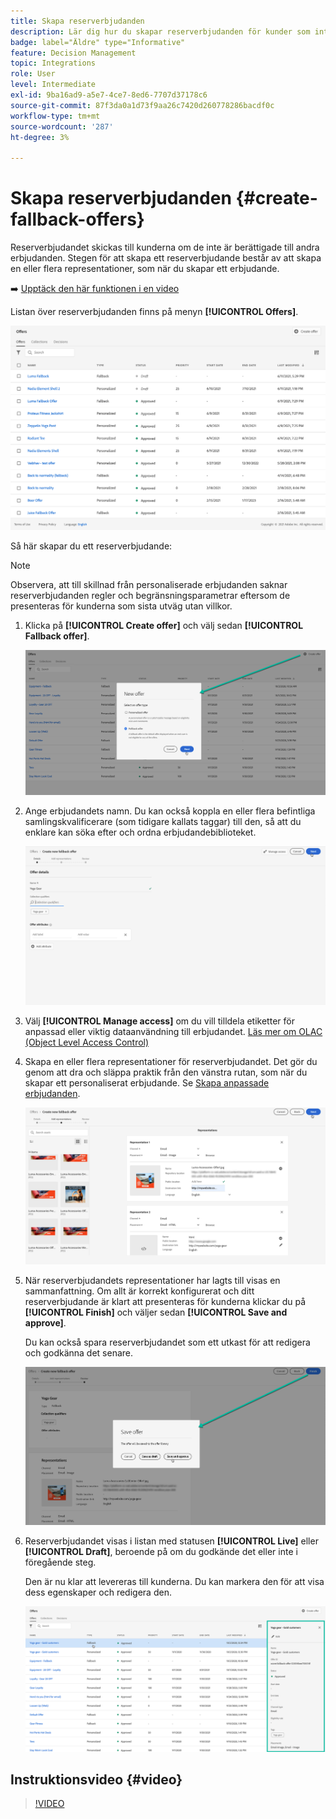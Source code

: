 ```yaml
---
title: Skapa reserverbjudanden
description: Lär dig hur du skapar reserverbjudanden för kunder som inte är berättigade till något erbjudande
badge: label="Äldre" type="Informative"
feature: Decision Management
topic: Integrations
role: User
level: Intermediate
exl-id: 9ba16ad9-a5e7-4ce7-8ed6-7707d37178c6
source-git-commit: 87f3da0a1d73f9aa26c7420d260778286bacdf0c
workflow-type: tm+mt
source-wordcount: '287'
ht-degree: 3%

---
```


# Skapa reserverbjudanden {#create-fallback-offers}

Reserverbjudandet skickas till kunderna om de inte är berättigade till andra erbjudanden. Stegen för att skapa ett reserverbjudande består av att skapa en eller flera representationer, som när du skapar ett erbjudande.

➡️ [Upptäck den här funktionen i en video](#video)

Listan över reserverbjudanden finns på menyn **[!UICONTROL Offers]**.

![](../assets/offers_list.png)

Så här skapar du ett reserverbjudande:

>[!NOTE]
>
>Observera, att till skillnad från personaliserade erbjudanden saknar reserverbjudanden regler och begränsningsparametrar eftersom de presenteras för kunderna som sista utväg utan villkor.

1. Klicka på **[!UICONTROL Create offer]** och välj sedan **[!UICONTROL Fallback offer]**.

   ![](../assets/create_fallback.png)

1. Ange erbjudandets namn. Du kan också koppla en eller flera befintliga samlingskvalificerare (som tidigare kallats taggar) till den, så att du enklare kan söka efter och ordna erbjudandebiblioteket.

   ![](../assets/fallback_details.png)

1. Välj **[!UICONTROL Manage access]** om du vill tilldela etiketter för anpassad eller viktig dataanvändning till erbjudandet. [Läs mer om OLAC (Object Level Access Control)](../../administration/object-based-access.md)

1. Skapa en eller flera representationer för reserverbjudandet. Det gör du genom att dra och släppa praktik från den vänstra rutan, som när du skapar ett personaliserat erbjudande. Se [Skapa anpassade erbjudanden](../offer-library/creating-personalized-offers.md).

   ![](../assets/fallback_content.png)

1. När reserverbjudandets representationer har lagts till visas en sammanfattning. Om allt är korrekt konfigurerat och ditt reserverbjudande är klart att presenteras för kunderna klickar du på **[!UICONTROL Finish]** och väljer sedan **[!UICONTROL Save and approve]**.

   Du kan också spara reserverbjudandet som ett utkast för att redigera och godkänna det senare.

   ![](../assets/fallback_review.png)

1. Reserverbjudandet visas i listan med statusen **[!UICONTROL Live]** eller **[!UICONTROL Draft]**, beroende på om du godkände det eller inte i föregående steg.

   Den är nu klar att levereras till kunderna. Du kan markera den för att visa dess egenskaper och redigera den. <!-- no suppression? -->

   ![](../assets/fallback_created.png)

## Instruktionsvideo {#video}

>[!VIDEO](https://video.tv.adobe.com/v/329383?quality=12)

